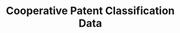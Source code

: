 ---
layout: default
bigquery: https://console.cloud.google.com/bigquery?p=patents-public-data&d=cpc&page=dataset
citation: '“Cooperative Patent Classification” by the EPO and USPTO, for public use. '
contributors: EPO, USPTO
cost: None
description: Cooperative Patent Classification Data contains the scheme and definitions
  of the Cooperative Patent Classification system for classifying patent documents.
  The CPC is the result of a partnership between the EPO and the USPTO in their joint
  effort to develop a common, internationally compatible classification system for
  technical documents, in particular patent publications, which will be used by both
  offices in the patent granting process
documentation: https://www.cooperativepatentclassification.org/cpcSchemeAndDefinitions
last_edit: 04/08/2022, 21:23:41
location: https://www.cooperativepatentclassification.org/index
maintained_by: USPTO, EPO
schema_fields:
- status
- breakdownCode
- sizeCache
- synonyms
- informativeReferences
- ipcConcordant
- application_references
- date_revised
- childGroups
- applicationReferences
- informative_references
- title_part
- symbol
- notAllocatable
- breakdown_code
- title_full
- limiting_references
- limitingReferences
- residual_references
- glossary
- parents
- titleFull
- residualReferences
- not_allocatable
- dateRevised
- children
- additional_only
- level
- child_groups
- titlePart
- definition
- ipc_concordant
shortname: cooperative_patent_classification
tags:
- patents
- science
title: Cooperative Patent Classification Data
uuid: 984374a7-16e9-4b35-9445-458daceb01bf
---